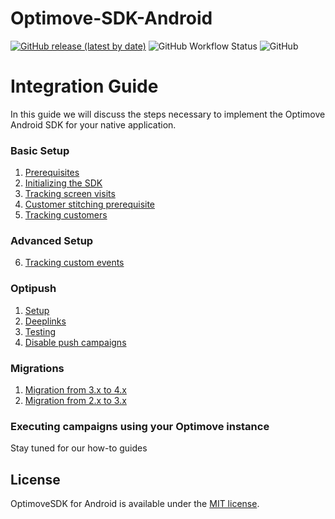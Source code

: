 # Optimove-SDK-Android

[![GitHub release (latest by date)](https://img.shields.io/github/v/release/optimove-tech/Optimove-SDK-Android?style=flat-square)](https://github.com/optimove-tech/Optimove-SDK-Android/releases/latest)
![GitHub Workflow Status](https://img.shields.io/github/workflow/status/optimove-tech/Optimove-SDK-Android/Android%20CI?style=flat-square)
![GitHub](https://img.shields.io/github/license/optimove-tech/Optimove-SDK-Android?style=flat-square)

# Integration Guide

In this guide we will discuss the steps necessary to implement the Optimove Android SDK for your native application.

### Basic Setup
1. [Prerequisites](https://github.com/optimove-tech/Optimove-SDK-Android/wiki/Prerequisites)
2. [Initializing the SDK](https://github.com/optimove-tech/Optimove-SDK-Android/wiki/Initializing-the-sdk)
3. [Tracking screen visits](https://github.com/optimove-tech/Optimove-SDK-Android/wiki/Tracking-screen-visits)
4. [Customer stitching prerequisite](https://github.com/optimove-tech/Optimove-SDK-Android/wiki/Customer-stitching-prerequisite)
5. [Tracking customers](https://github.com/optimove-tech/Optimove-SDK-Android/wiki/Tracking-customers)

### Advanced Setup
6. [Tracking custom events](https://github.com/optimove-tech/Optimove-SDK-Android/wiki/Tracking-custom-events)

### Optipush
1. [Setup](https://github.com/optimove-tech/Optimove-SDK-Android/wiki/Optipush-setup)
2. [Deeplinks](https://github.com/optimove-tech/Optimove-SDK-Android/wiki/Optipush-deeplinks)
3. [Testing](https://github.com/optimove-tech/Optimove-SDK-Android/wiki/Optipush-testing)
4. [Disable push campaigns](https://github.com/optimove-tech/Optimove-SDK-Android/wiki/Disable-push-campaigns)

### Migrations
1. [Migration from 3.x to 4.x](https://github.com/optimove-tech/Optimove-SDK-Android/wiki/Migration-guide-from-3.x-to-4.x)
2. [Migration from 2.x to 3.x](https://github.com/optimove-tech/Optimove-SDK-Android/wiki/Migration-guide-from-2.x-to-3.x)

### Executing campaigns using your Optimove instance
Stay tuned for our how-to guides

## License

OptimoveSDK for Android is available under the [MIT license](LICENSE).
